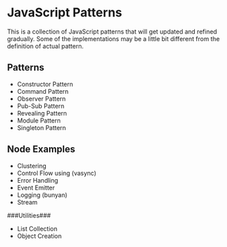 JavaScript Patterns
===================
This is a collection of JavaScript patterns that will get updated and refined gradually.
Some of the implementations may be a little bit different from the definition of actual pattern.

Patterns
-------------------
* Constructor Pattern
* Command Pattern
* Observer Pattern
* Pub-Sub Pattern
* Revealing Pattern
* Module Pattern
* Singleton Pattern

Node Examples
--------------------
* Clustering
* Control Flow using (vasync)
* Error Handling
* Event Emitter
* Logging (bunyan)
* Stream


###Utilities###
* List Collection
* Object Creation
